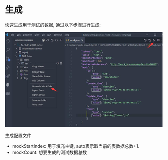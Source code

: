 # 生成

快速生成用于测试的数据, 通过以下步骤进行生成:

![mockData](../images/mockData.jpg)

生成配置文件

- mockStartIndex: 用于填充主键, auto表示取当前的表数据总数+1.
- mockCount: 想要生成的测试数据总数

